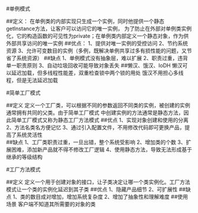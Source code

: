 #单例模式

##定义：
    在单例类的内部实现只生成一个实例，同时他提供一个静态getInstance方法，让客户可以访问它的唯一实例，
    为了防止在外部对单例类实例化，它的构造函数的可见性为private；在单例类内部定义一个静态对象，作为供
    外部共享访问的唯一实例
##优点：
    1、提供对唯一实例的受控访问
    2、节约系统资源
    3、允许可变数目的实例（多例，既解决单例共享过多有损性能的问题，又节省了系统资源）
##缺点
    1、单例模式没有抽象层，难以扩展
    2、职责过重，违背单一职责原则
    3、自动垃圾回收可能导致对象丢失
##懒汉、饿汉、IoDH
    懒汉可以延迟加载，但多线程性能差，双重检查锁中两个锁的用处
    饿汉不用担心多线程，但是无法延迟加载
    
#简单工厂模式

##定义
    定义一个工厂类，可以根据不同的参数返回不同类的实例，被创建的实例通常拥有共同的父类。由于简单工厂模式
    中创建实例的方法通常是静态方法，因此简单工厂模式又称为静态工厂方法模式
##优点
    1、实现对象创建和使用的分离
    2、方法名类名方便记忆
    3、通过引入配置文件，不用修改代码即可更换产品，提高了系统灵活性  
##缺点
    1、工厂类职责过重，一旦出错，整个系统受影响
    2、增加类的个数
    3、扩展困难，添加新产品就不得不修改工厂逻辑
    4、使用静态方法，导致无法形成基于继承的等级结构
    
#工厂方法模式

##定义
    定义一个用于创建对象的接口，让子类决定让哪一个类实例化。工厂方法模式让一个类的实例化延迟到其子类
##优点
    1、隐藏产品细节
    2、可扩展性
##缺点
    1、类的数目成对增加，增加系统复杂度
    2、增加了抽象性和理解难度
##使用场景
    客户端不知道其所需要的对象的类